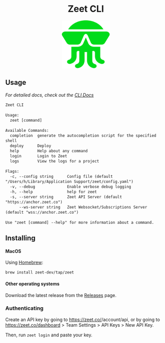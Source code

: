 <h1 align="center">Zeet CLI</h1>

<p align="center">
  <img width="150" height="150" src="./logo.svg" alt="The doctl mascot." />
</p>


## Usage
*For detailed docs, check out the [CLI Docs](https://zeet.co/cli/getting-started/)*

```
Zeet CLI

Usage:
  zeet [command]

Available Commands:
  completion  generate the autocompletion script for the specified shell
  deploy      Deploy
  help        Help about any command
  login       Login to Zeet
  logs        View the logs for a project

Flags:
  -c, --config string      Config file (default "/Users/h/Library/Application Support/zeet/config.yaml")
  -v, --debug              Enable verbose debug logging
  -h, --help               help for zeet
  -s, --server string      Zeet API Server (default "https://anchor.zeet.co")
      --ws-server string   Zeet Websocket/Subscriptions Server (default "wss://anchor.zeet.co")

Use "zeet [command] --help" for more information about a command.

```

## Installing

#### MacOS
Using [Homebrew](https://brew.sh/):
```
brew install zeet-dev/tap/zeet
```

#### Other operating systems
Download the latest release from the [Releases](https://github.com/zeet-dev/cli/releases) page.

### Authenticating
Create an API key by going to https://zeet.co/<team-name>/account/api, or by going to https://zeet.co/dashboard > 
Team Settings > API Keys > New API Key.

Then, run `zeet login` and paste your key.